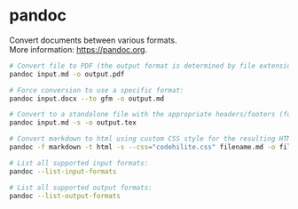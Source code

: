 # pandoc

Convert documents between various formats.  
More information: <https://pandoc.org>.  

```bash
# Convert file to PDF (the output format is determined by file extension):
pandoc input.md -o output.pdf

# Force conversion to use a specific format:
pandoc input.docx --to gfm -o output.md

# Convert to a standalone file with the appropriate headers/footers (for LaTeX, HTML, etc.):
pandoc input.md -s -o output.tex

# Convert markdown to html using custom CSS style for the resulting HTML:
pandoc -f markdown -t html -s --css="codehilite.css" filename.md -o filename.html

# List all supported input formats:
pandoc --list-input-formats

# List all supported output formats:
pandoc --list-output-formats
```
